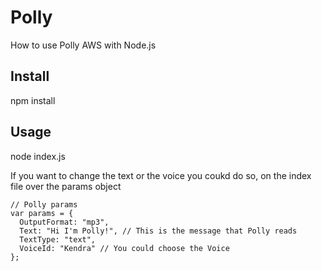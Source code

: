 # Polly
How to use Polly AWS with Node.js

## Install
npm install

## Usage
node index.js

If you want to change the text or the voice you coukd do so, on the index file over the params object 

```
// Polly params
var params = {
  OutputFormat: "mp3", 
  Text: "Hi I'm Polly!", // This is the message that Polly reads
  TextType: "text", 
  VoiceId: "Kendra" // You could choose the Voice
};
```
